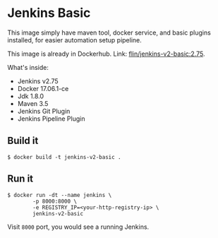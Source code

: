 # Jenkins Basic

This image simply have maven tool, docker service, and basic plugins installed,
for easier automation setup pipeline.

This image is already in Dockerhub.
Link: [flin/jenkins-v2-basic:2.75](https://hub.docker.com/r/flin/jenkins-v2-basic/).

What's inside:

- Jenkins v2.75
- Docker 17.06.1-ce
- Jdk 1.8.0
- Maven 3.5
- Jenkins Git Plugin
- Jenkins Pipeline Plugin

## Build it

```
$ docker build -t jenkins-v2-basic .
```

## Run it

```
$ docker run -dt --name jenkins \
        -p 8000:8000 \
        -e REGISTRY_IP=<your-http-registry-ip> \
        jenkins-v2-basic
```

Visit `8000` port, you would see a running Jenkins.

